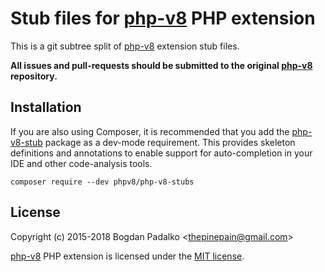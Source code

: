 # Stub files for [php-v8](https://github.com/phpv8/php-v8) PHP extension

This is a git subtree split of [php-v8](https://github.com/phpv8/php-v8) extension stub files.

**All issues and pull-requests should be submitted to the original [php-v8](https://github.com/phpv8/php-v8) repository.**

## Installation

If you are also using Composer, it is recommended that you add the [php-v8-stub](https://github.com/phpv8/php-v8-stubs)
package as a dev-mode requirement. This provides skeleton definitions and annotations to enable support for auto-completion
in your IDE and other code-analysis tools.

    composer require --dev phpv8/php-v8-stubs


## License

Copyright (c) 2015-2018 Bogdan Padalko &lt;thepinepain@gmail.com&gt;

[php-v8](https://github.com/phpv8/php-v8) PHP extension is licensed under the [MIT license](http://opensource.org/licenses/MIT).
